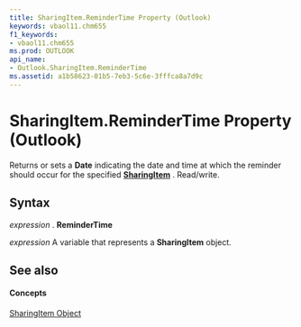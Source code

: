 ```yaml
---
title: SharingItem.ReminderTime Property (Outlook)
keywords: vbaol11.chm655
f1_keywords:
- vbaol11.chm655
ms.prod: OUTLOOK
api_name:
- Outlook.SharingItem.ReminderTime
ms.assetid: a1b58623-01b5-7eb3-5c6e-3fffca8a7d9c
---
```



# SharingItem.ReminderTime Property (Outlook)

Returns or sets a  **Date** indicating the date and time at which the reminder should occur for the specified **[SharingItem](sharingitem-object-outlook.md)** . Read/write.


## Syntax

 _expression_ . **ReminderTime**

 _expression_ A variable that represents a **SharingItem** object.


## See also


#### Concepts


[SharingItem Object](sharingitem-object-outlook.md)


